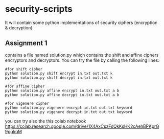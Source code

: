 # security-scripts
It will contain some python implementations of security ciphers (encryption &amp; decryption)

## Assignment 1
contains a file named solution.py which contains the shift and affine ciphers encryptors and decryptors. You can try the file by calling the following lines:
```
#for shift cipher
python solution.py shift encrypt in.txt out.txt k
python solution.py shift decrypt in.txt out.txt k

#for affine cipher
python solution.py affine encrypt in.txt out.txt a b
python solution.py affine decrypt in.txt out.txt a b

#for vigenere cipher
python solution.py vigenere encrypt in.txt out.txt keyword
python solution.py vigenere decrypt in.txt out.txt keyword
```
you can try also the this colab notebook https://colab.research.google.com/drive/1X4AxCszFdQkKsHK2cAehBPKprG9pgkqM
